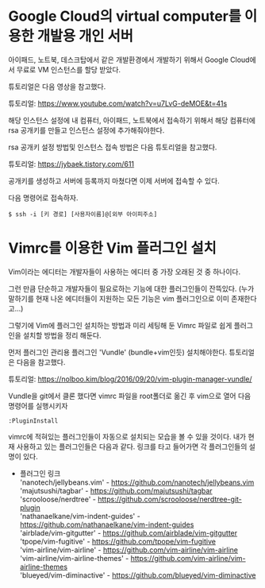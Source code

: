 Google Cloud의 virtual computer를 이용한 개발용 개인 서버
========================================================

아이패드, 노트북, 데스크탑에서 같은 개발환경에서 개발하기 위해서 Google Cloud에서 무료로 VM 인스턴스를 할당 받았다. 

튜토리얼은 다음 영상을 참고했다.

튜토리얼: https://www.youtube.com/watch?v=u7LvG-deMOE&t=41s

해당 인스턴스 설정에 내 컴퓨터, 아이패드, 노트북에서 접속하기 위해서 해당 컴퓨터에 rsa 공개키를 만들고 인스턴스 설정에 추가해줘야한다.

rsa 공개키 설정 방법및 인스턴스 접속 방법은 다음 튜토리얼을 참고했다.

튜토리얼: https://jybaek.tistory.com/611

공개키를 생성하고 서버에 등록까지 마쳤다면 이제 서버에 접속할 수 있다.

다음 명령어로 접속하자.

```
$ ssh -i [키 경로] [사용자이름]@[외부 아이피주소]
```

Vimrc를 이용한 Vim 플러그인 설치
========================================================
Vim이라는 에디터는 개발자들이 사용하는 에디터 중 가장 오래된 것 중 하나이다.

그런 만큼 단순하고 개발자들이 필요로하는 기능에 대한 플러그인들이 잔뜩있다. 
(누가 말하기를 현재 나온 에디터들이 지원하는 모든 기능은 vim 플러그인으로 이미 존재한다고...)

그렇기에 Vim에 플러그인 설치하는 방법과 미리 세팅해 둔 Vimrc 파일로 쉽게 플러그인을 설치할 방법을 정리 해둔다.

먼저 플러그인 관리용 플러그인 'Vundle' (bundle+vim인듯) 설치해야한다.
튜토리얼은 다음을 참고했다.

튜토리얼: https://nolboo.kim/blog/2016/09/20/vim-plugin-manager-vundle/

Vundle을 git에서 클론 했다면 vimrc 파일을 root폴더로 옮긴 후 vim으로 열어 다음 명령어를 실행시키자

```
:PluginInstall
```

vimrc에 적혀있는 플러그인들이 자동으로 설치되는 모습을 볼 수 있을 것이다.
내가 현재 사용하고 있는 플러그인들은 다음과 같다. 링크를 타고 들어가면 각 플러그인들의 설명이 있다.

* 플러그인 링크  
'nanotech/jellybeans.vim' - https://github.com/nanotech/jellybeans.vim  
'majutsushi/tagbar' - https://github.com/majutsushi/tagbar  
'scrooloose/nerdtree' - https://github.com/scrooloose/nerdtree-git-plugin  
'nathanaelkane/vim-indent-guides' - https://github.com/nathanaelkane/vim-indent-guides  
'airblade/vim-gitgutter' - https://github.com/airblade/vim-gitgutter  
'tpope/vim-fugitive' - https://github.com/tpope/vim-fugitive  
'vim-airline/vim-airline' - https://github.com/vim-airline/vim-airline  
'vim-airline/vim-airline-themes' - https://github.com/vim-airline/vim-airline-themes  
'blueyed/vim-diminactive' - https://github.com/blueyed/vim-diminactive  
